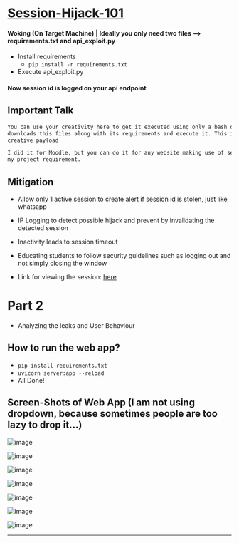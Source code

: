 # [Session-Hijack-101](https://www.youtube.com/watch?v=AhYOtVVSKfo)

#### Woking (On Target Machine) | Ideally you only need two files --> requirements.txt and api_exploit.py
- Install requirements
    - `pip install -r requirements.txt`
- Execute api_exploit.py

#### Now session id is logged on your api endpoint


## Important Talk
```txt
You can use your creativity here to get it executed using only a bash or bat script, or attach it in your python project that
downloads this files along with its requirements and execute it. This is left to the hacker on how he may exploit this with his/her
creative payload
```
```txt
I did it for Moodle, but you can do it for any website making use of session id and poor security too. This is a targeted poc as per
my project requirement.
```

## Mitigation
- Allow only 1 active session to create alert if session id is stolen, just like whatsapp
- IP Logging to detect possible hijack and prevent by invalidating the detected session
- Inactivity leads to session timeout
- Educating students to follow security guidelines such as logging out and not simply closing the window


- Link for viewing the session: [here](https://sessionhijack.herokuapp.com/moodle)

# Part 2
- Analyzing the leaks and User Behaviour

## How to run the web app?
- `pip install requirements.txt`
- `uvicorn server:app --reload`
- All Done!

## Screen-Shots of Web App (I am not using dropdown, because sometimes people are too lazy to drop it...)

![image](https://user-images.githubusercontent.com/41824020/96888692-847de500-14a3-11eb-9c98-827eed0742c8.png)

![image](https://user-images.githubusercontent.com/41824020/96888772-98294b80-14a3-11eb-9fab-12ee2fbcaa3c.png)

![image](https://user-images.githubusercontent.com/41824020/96888833-a8d9c180-14a3-11eb-88a6-ac00166b7754.png)

![image](https://user-images.githubusercontent.com/41824020/96888975-c7d85380-14a3-11eb-8272-7ee60f7e684c.png)

![image](https://user-images.githubusercontent.com/41824020/96889081-e0486e00-14a3-11eb-9933-9c99e4423306.png)

![image](https://user-images.githubusercontent.com/41824020/96889374-29002700-14a4-11eb-9063-0f6e9bc4dfa8.png)

![image](https://user-images.githubusercontent.com/41824020/96889520-4c2ad680-14a4-11eb-9cba-58c69fb978c4.png)

-------------------------------------------------------------------------------------------------------------

